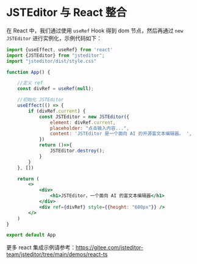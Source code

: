 # JSTEditor 与 React 整合

在 React 中，我们通过使用 `useRef` Hook 得到 dom 节点，然后再通过 `new JSTEditor` 进行实例化，示例代码如下：

```jsx
import {useEffect, useRef} from 'react'
import {JSTEditor} from "jsteditor";
import "jsteditor/dist/style.css"

function App() {

    //定义 ref
    const divRef = useRef(null);

    //初始化 JSTEditor
    useEffect(() => {
        if (divRef.current) {
            const JSTEditor = new JSTEditor({
                element: divRef.current,
                placeholder: "点击输入内容...",
                content: 'JSTEditor 是一个面向 AI 的开源富文本编辑器。 ',
            })
            return ()=>{
                JSTEditor.destroy();
            }
        }
    }, [])

    return (
        <>
            <div>
                <h1>JSTEditor，一个面向 AI 的富文本编辑器</h1>
            </div>
            <div ref={divRef} style={{height: "600px"}} />
        </>
    )
}

export default App
```

更多 react 集成示例请参考：https://gitee.com/jsteditor-team/jsteditor/tree/main/demos/react-ts 